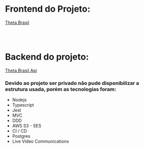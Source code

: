 
# Frontend do Projeto:

<a href="https://thetabrasil.online" target="_blank">Theta Brasil</a>

<br />
<br />

# Backend do projeto:

<a href="https://github.com/alanhrc/JobTheta" target="_blank">Theta Brasil Api</a>

### Devido ao projeto ser privado não pude disponibilizar a estrutura usada, porém as tecnologias foram:

- Nodejs
- Typescript
- Jest
- MVC
- DDD
- AWS S3 - SES
- CI / CD
- Postgres
- Live Video Communications